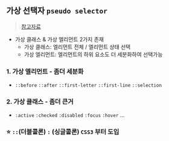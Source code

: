 ## 가상 선택자 `pseudo selector`
> [참고자료](https://inpa.tistory.com/entry/CSS-%F0%9F%93%9A-before-after-%EC%99%80-before-after%EC%9D%98-%EC%B0%A8%EC%9D%B4%EC%A0%95%EB%A6%AC)
- 가상 클래스 & 가상 엘리먼트 2가지 존재
  - 가상 클래스: 엘리먼트 전체 / 엘리먼트 상태 선택
  - 가상 엘리먼트: 엘리먼트의 하위 요소도 더 세분화하여 선택가능

### 1. 가상 엘리먼트 - 좀더 세분화
- `::before` `::after` `::first-letter` `::first-line` `::selection`


### 2. 가상 클래스 - 좀더 큰거
- `:active` `:checked` `:disabled` `:focus` `:hover` ...

### ⭐ `::`(더블콜론) `:` (싱글콜론)  `CSS3` 부터 도입
